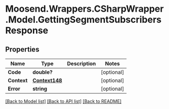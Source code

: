 # Moosend.Wrappers.CSharpWrapper.Model.GettingSegmentSubscribersResponse
## Properties

Name | Type | Description | Notes
------------ | ------------- | ------------- | -------------
**Code** | **double?** |  | [optional] 
**Context** | [**Context148**](Context148.md) |  | [optional] 
**Error** | **string** |  | [optional] 

[[Back to Model list]](../README.md#documentation-for-models) [[Back to API list]](../README.md#documentation-for-api-endpoints) [[Back to README]](../README.md)

